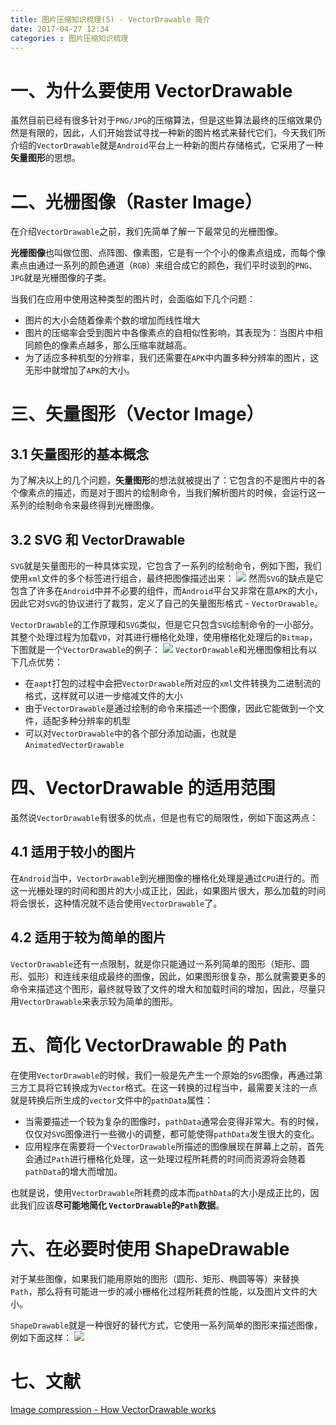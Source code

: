 ```yaml
---
title: 图片压缩知识梳理(5) - VectorDrawable 简介
date: 2017-04-27 12:34
categories : 图片压缩知识梳理
---
```

# 一、为什么要使用 VectorDrawable
虽然目前已经有很多针对于`PNG/JPG`的压缩算法，但是这些算法最终的压缩效果仍然是有限的，因此，人们开始尝试寻找一种新的图片格式来替代它们，今天我们所介绍的`VectorDrawable`就是`Android`平台上一种新的图片存储格式，它采用了一种**矢量图形**的思想。

# 二、光栅图像（Raster Image）
在介绍`VectorDrawable`之前，我们先简单了解一下最常见的光栅图像。

**光栅图像**也叫做位图、点阵图、像素图，它是有一个个小的像素点组成，而每个像素点由通过一系列的颜色通道（`RGB`）来组合成它的颜色，我们平时谈到的`PNG`、`JPG`就是光栅图像的子类。

当我们在应用中使用这种类型的图片时，会面临如下几个问题：
- 图片的大小会随着像素个数的增加而线性增大
- 图片的压缩率会受到图片中各像素点的自相似性影响，其表现为：当图片中相同颜色的像素点越多，那么压缩率就越高。
- 为了适应多种机型的分辨率，我们还需要在`APK`中内置多种分辨率的图片，这无形中就增加了`APK`的大小。

# 三、矢量图形（Vector Image）
## 3.1 矢量图形的基本概念
为了解决以上的几个问题，**矢量图形**的想法就被提出了：它包含的不是图片中的各个像素点的描述，而是对于图片的绘制命令，当我们解析图片的时候，会运行这一系列的绘制命令来最终得到光栅图像。
## 3.2 SVG 和 VectorDrawable
`SVG`就是矢量图形的一种具体实现，它包含了一系列的绘制命令，例如下图，我们使用`xml`文件的多个标签进行组合，最终把图像描述出来：
![](http://upload-images.jianshu.io/upload_images/1949836-df98210f19d6a963.png?imageMogr2/auto-orient/strip%7CimageView2/2/w/1240)
然而`SVG`的缺点是它包含了许多在`Android`中并不必要的组件，而`Android`平台又非常在意`APK`的大小，因此它对`SVG`的协议进行了裁剪，定义了自己的矢量图形格式 - `VectorDrawable`。

`VectorDrawable`的工作原理和`SVG`类似，但是它只包含`SVG`绘制命令的一小部分。其整个处理过程为加载`VD`，对其进行栅格化处理，使用栅格化处理后的`Bitmap`，下图就是一个`VectorDrawable`的例子：
![](http://upload-images.jianshu.io/upload_images/1949836-a720a3fd81e61a85.png?imageMogr2/auto-orient/strip%7CimageView2/2/w/1240)
`VectorDrawable`和光栅图像相比有以下几点优势：
- 在`aapt`打包的过程中会把`VectorDrawable`所对应的`xml`文件转换为二进制流的格式，这样就可以进一步缩减文件的大小
- 由于`VectorDrawable`是通过绘制的命令来描述一个图像，因此它能做到一个文件，适配多种分辨率的机型
- 可以对`VectorDrawable`中的各个部分添加动画，也就是`AnimatedVectorDrawable`

# 四、VectorDrawable 的适用范围
虽然说`VectorDrawable`有很多的优点，但是也有它的局限性，例如下面这两点：
## 4.1 适用于较小的图片
在`Android`当中，`VectorDrawable`到光栅图像的栅格化处理是通过`CPU`进行的。而这一光栅处理的时间和图片的大小成正比，因此，如果图片很大，那么加载的时间将会很长，这种情况就不适合使用`VectorDrawable`了。

## 4.2 适用于较为简单的图片
`VectorDrawable`还有一点限制，就是你只能通过一系列简单的图形（矩形、圆形、弧形）和连线来组成最终的图像，因此，如果图形很复杂，那么就需要更多的命令来描述这个图形，最终就导致了文件的增大和加载时间的增加，因此，尽量只用`VectorDrawable`来表示较为简单的图形。

# 五、简化 VectorDrawable 的 Path
在使用`VectorDrawable`的时候，我们一般是先产生一个原始的`SVG`图像，再通过第三方工具将它转换成为`Vector`格式。在这一转换的过程当中，最需要关注的一点就是转换后所生成的`vector`文件中的`pathData`属性：
- 当需要描述一个较为复杂的图像时，`pathData`通常会变得非常大。有的时候，仅仅对`SVG`图像进行一些微小的调整，都可能使得`pathData`发生很大的变化。
- 应用程序在需要将一个`VectorDrawable`所描述的图像展现在屏幕上之前，首先会通过`Path`进行栅格化处理，这一处理过程所耗费的时间而资源将会随着`pathData`的增大而增加。

也就是说，使用`VectorDrawable`所耗费的成本而`pathData`的大小是成正比的，因此我们应该**尽可能地简化 `VectorDrawable`的`Path`数据**。

# 六、在必要时使用 ShapeDrawable 
对于某些图像，如果我们能用原始的图形（圆形、矩形、椭圆等等）来替换`Path`，那么将有可能进一步的减小栅格化过程所耗费的性能，以及图片文件的大小。

`ShapeDrawable`就是一种很好的替代方式，它使用一系列简单的图形来描述图像，例如下面这样：
![](http://upload-images.jianshu.io/upload_images/1949836-1a92d76ce68bfba8.png?imageMogr2/auto-orient/strip%7CimageView2/2/w/1240)

# 七、文献
[Image compression - How VectorDrawable works](https://medium.com/@duhroach/how-vectordrawable-works-fed96e110e35)
